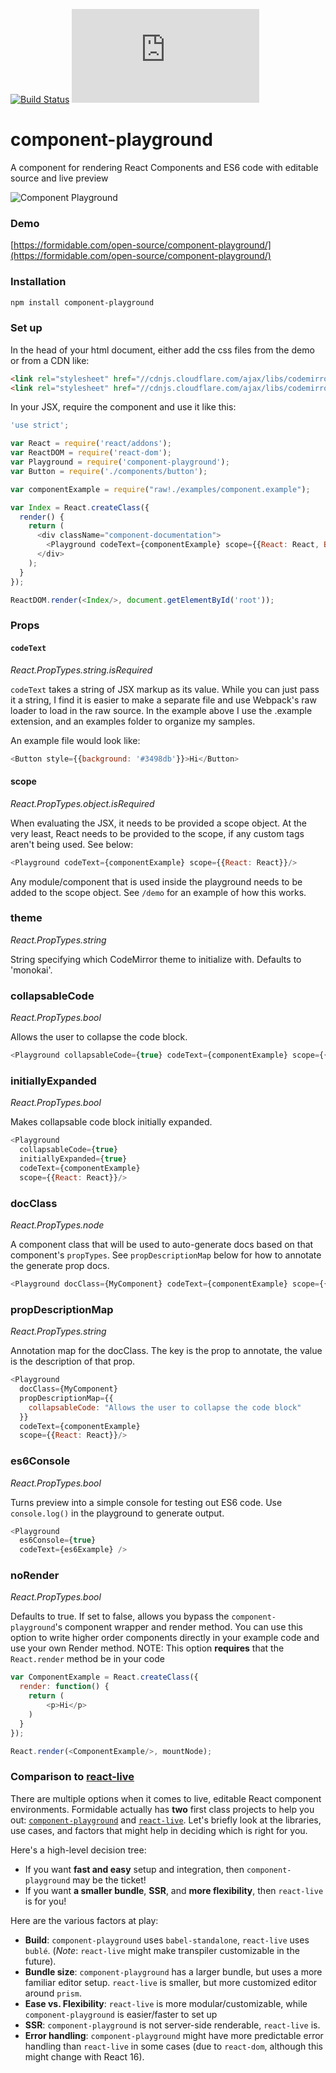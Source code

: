 [![Build Status](https://travis-ci.org/FormidableLabs/component-playground.svg?branch=master)](https://travis-ci.org/FormidableLabs/component-playground)
![](https://badge-size.herokuapp.com/FormidableLabs/component-playground/master/dist/component-playground.min.js?compression=gzip)

# component-playground
A component for rendering React Components and ES6 code with editable source and live preview

![Component Playground](http://i.imgur.com/se3avpr.png)

### Demo

[https://formidable.com/open-source/component-playground/](https://formidable.com/open-source/component-playground/)

### Installation

```sh
npm install component-playground
```

### Set up

In the head of your html document, either add the css files from the demo or from a CDN like:

```html
<link rel="stylesheet" href="//cdnjs.cloudflare.com/ajax/libs/codemirror/5.0.0/codemirror.min.css"/>
<link rel="stylesheet" href="//cdnjs.cloudflare.com/ajax/libs/codemirror/5.0.0/theme/monokai.min.css"/>
```

In your JSX, require the component and use it like this:

```javascript
'use strict';

var React = require('react/addons');
var ReactDOM = require('react-dom');
var Playground = require('component-playground');
var Button = require('./components/button');

var componentExample = require("raw!./examples/component.example");

var Index = React.createClass({
  render() {
    return (
      <div className="component-documentation">
        <Playground codeText={componentExample} scope={{React: React, Button: Button}}/>
      </div>
    );
  }
});

ReactDOM.render(<Index/>, document.getElementById('root'));
```

### Props

#### `codeText`
_React.PropTypes.string.isRequired_

`codeText` takes a string of JSX markup as its value. While you can just pass it a string, I find it is easier to make a separate file and use Webpack's raw loader to load in the raw source. In the example above I use the .example extension, and an examples folder to organize my samples.

An example file would look like:

```js
<Button style={{background: '#3498db'}}>Hi</Button>
```

#### scope
_React.PropTypes.object.isRequired_

When evaluating the JSX, it needs to be provided a scope object. At the very least, React needs to be provided to the scope, if any custom tags aren't being used. See below:

```js
<Playground codeText={componentExample} scope={{React: React}}/>
```

Any module/component that is used inside the playground needs to be added to the scope object. See `/demo` for an example of how this works.

### theme
_React.PropTypes.string_

String specifying which CodeMirror theme to initialize with. Defaults to 'monokai'.

### collapsableCode
_React.PropTypes.bool_

Allows the user to collapse the code block.

```js
<Playground collapsableCode={true} codeText={componentExample} scope={{React: React}}/>
```

### initiallyExpanded
_React.PropTypes.bool_

Makes collapsable code block initially expanded.

```js
<Playground
  collapsableCode={true}
  initiallyExpanded={true}
  codeText={componentExample}
  scope={{React: React}}/>
```

### docClass
_React.PropTypes.node_

A component class that will be used to auto-generate docs based on that component's `propTypes`. See `propDescriptionMap` below for how to annotate the generate prop docs.

```js
<Playground docClass={MyComponent} codeText={componentExample} scope={{React: React}}/>
```

### propDescriptionMap
_React.PropTypes.string_

Annotation map for the docClass. The key is the prop to annotate, the value is the description of that prop.

```js
<Playground
  docClass={MyComponent}
  propDescriptionMap={{
    collapsableCode: "Allows the user to collapse the code block"
  }}
  codeText={componentExample}
  scope={{React: React}}/>
```

### es6Console
_React.PropTypes.bool_

Turns preview into a simple console for testing out ES6 code. Use `console.log()` in the playground to generate output.

```js
<Playground
  es6Console={true}
  codeText={es6Example} />
```

### noRender
_React.PropTypes.bool_

Defaults to true. If set to false, allows you bypass the `component-playground`'s component wrapper and render method.
You can use this option to write higher order components directly in your example code and use your
own Render method.
NOTE: This option **requires** that the `React.render` method be in your code

```js
var ComponentExample = React.createClass({
  render: function() {
    return (
        <p>Hi</p>
    )
  }
});

React.render(<ComponentExample/>, mountNode);
```

### Comparison to [react-live](https://github.com/FormidableLabs/react-live)

There are multiple options when it comes to live, editable React component environments. Formidable actually has **two** first class projects to help you out: [`component-playground`](https://github.com/FormidableLabs/component-playground) and [`react-live`](https://github.com/FormidableLabs/react-live). Let's briefly look at the libraries, use cases, and factors that might help in deciding which is right for you.

Here's a high-level decision tree:

- If you want **fast and easy** setup and integration, then `component-playground` may be the ticket!
- If you want **a smaller bundle**, **SSR**, and **more flexibility**, then `react-live` is for you!

Here are the various factors at play:

- **Build**: `component-playground` uses `babel-standalone`, `react-live` uses `bublé`. (_Note_: `react-live` might make transpiler customizable in the future).
- **Bundle size**: `component-playground` has a larger bundle, but uses a more familiar editor setup. `react-live` is smaller, but more customized editor around `prism`.
- **Ease vs. Flexibility**: `react-live` is more modular/customizable, while `component-playground` is easier/faster to set up
- **SSR**: `component-playground` is not server-side renderable, `react-live` is.
- **Error handling**: `component-playground` might have more predictable error handling than `react-live` in some cases (due to `react-dom`, although this might change with React 16).
